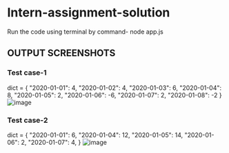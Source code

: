 # Intern-assignment-solution
Run the code using terminal by command- node app.js

## OUTPUT SCREENSHOTS
### Test case-1
dict = { "2020-01-01": 4, "2020-01-02": 4, "2020-01-03": 6, "2020-01-04": 8, "2020-01-05": 2, "2020-01-06": -6, "2020-01-07": 2, "2020-01-08": -2 }
![image](https://user-images.githubusercontent.com/64975110/198110322-2a90d0bf-959d-42ca-bbb3-99f530d3465f.png)

### Test case-2
dict = { "2020-01-01": 6, "2020-01-04": 12, "2020-01-05": 14, "2020-01-06": 2, "2020-01-07": 4, }
![image](https://user-images.githubusercontent.com/64975110/198110706-a912a571-707d-4935-a452-46c3c3954322.png)

